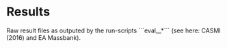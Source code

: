 # Results

Raw result files as outputed by the run-scripts ´´´eval__*´´´ (see here: CASMI (2016) and EA Massbank).  
